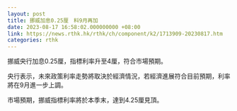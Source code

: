 ```yaml
---
layout: post
title: 挪威加息0.25厘　料9月再加
date: 2023-08-17 16:58:02.000000000 +08:00
link: https://news.rthk.hk/rthk/ch/component/k2/1713909-20230817.htm
categories: rthk
---
```


挪威央行加息0.25厘，指標利率升至4厘，符合市場預期。

央行表示，未來政策利率走勢將取決於經濟情況，若經濟進展符合目前預期，利率將在9月進一步上調。

市場預期，挪威指標利率將於本季末，達到4.25厘見頂。
